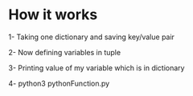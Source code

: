 # How it works

1- Taking one dictionary and saving key/value pair

2- Now defining  variables in tuple

3- Printing value of my variable which is in dictionary

4- python3 pythonFunction.py
